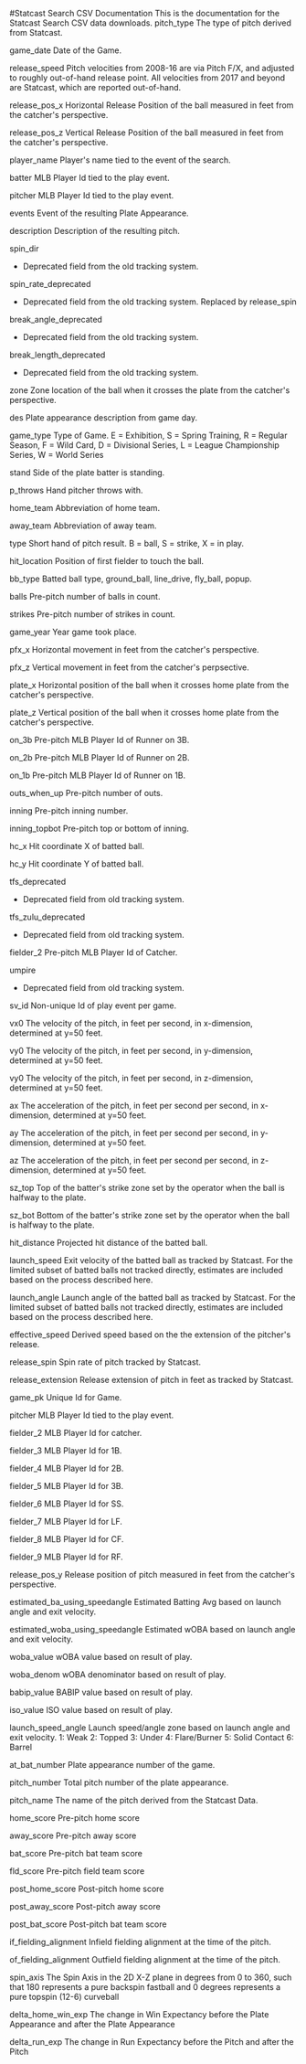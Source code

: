 #Statcast Search CSV Documentation
This is the documentation for the Statcast Search CSV data downloads.
pitch_type
The type of pitch derived from Statcast.

game_date
Date of the Game.

release_speed
Pitch velocities from 2008-16 are via Pitch F/X, and adjusted to roughly out-of-hand release point. All velocities from 2017 and beyond are Statcast, which are reported out-of-hand.

release_pos_x
Horizontal Release Position of the ball measured in feet from the catcher's perspective.

release_pos_z
Vertical Release Position of the ball measured in feet from the catcher's perspective.

player_name
Player's name tied to the event of the search.

batter
MLB Player Id tied to the play event.

pitcher
MLB Player Id tied to the play event.

events
Event of the resulting Plate Appearance.

description
Description of the resulting pitch.

spin_dir
* Deprecated field from the old tracking system.

spin_rate_deprecated
* Deprecated field from the old tracking system. Replaced by release_spin

break_angle_deprecated
* Deprecated field from the old tracking system.

break_length_deprecated
* Deprecated field from the old tracking system.

zone
Zone location of the ball when it crosses the plate from the catcher's perspective.


des
Plate appearance description from game day.

game_type
Type of Game. E = Exhibition, S = Spring Training, R = Regular Season, F = Wild Card, D = Divisional Series, L = League Championship Series, W = World Series

stand
Side of the plate batter is standing.

p_throws
Hand pitcher throws with.

home_team
Abbreviation of home team.

away_team
Abbreviation of away team.

type
Short hand of pitch result. B = ball, S = strike, X = in play.

hit_location
Position of first fielder to touch the ball.

bb_type
Batted ball type, ground_ball, line_drive, fly_ball, popup.

balls
Pre-pitch number of balls in count.

strikes
Pre-pitch number of strikes in count.

game_year
Year game took place.

pfx_x
Horizontal movement in feet from the catcher's perspective.

pfx_z
Vertical movement in feet from the catcher's perpsective.

plate_x
Horizontal position of the ball when it crosses home plate from the catcher's perspective.

plate_z
Vertical position of the ball when it crosses home plate from the catcher's perspective.

on_3b
Pre-pitch MLB Player Id of Runner on 3B.

on_2b
Pre-pitch MLB Player Id of Runner on 2B.

on_1b
Pre-pitch MLB Player Id of Runner on 1B.

outs_when_up
Pre-pitch number of outs.

inning
Pre-pitch inning number.

inning_topbot
Pre-pitch top or bottom of inning.

hc_x
Hit coordinate X of batted ball.

hc_y
Hit coordinate Y of batted ball.

tfs_deprecated
* Deprecated field from old tracking system.

tfs_zulu_deprecated
* Deprecated field from old tracking system.

fielder_2
Pre-pitch MLB Player Id of Catcher.

umpire
* Deprecated field from old tracking system.

sv_id
Non-unique Id of play event per game.

vx0
The velocity of the pitch, in feet per second, in x-dimension, determined at y=50 feet.

vy0
The velocity of the pitch, in feet per second, in y-dimension, determined at y=50 feet.

vy0
The velocity of the pitch, in feet per second, in z-dimension, determined at y=50 feet.

ax
The acceleration of the pitch, in feet per second per second, in x-dimension, determined at y=50 feet.

ay
The acceleration of the pitch, in feet per second per second, in y-dimension, determined at y=50 feet.

az
The acceleration of the pitch, in feet per second per second, in z-dimension, determined at y=50 feet.

sz_top
Top of the batter's strike zone set by the operator when the ball is halfway to the plate.

sz_bot
Bottom of the batter's strike zone set by the operator when the ball is halfway to the plate.

hit_distance
Projected hit distance of the batted ball.

launch_speed
Exit velocity of the batted ball as tracked by Statcast. For the limited subset of batted balls not tracked directly, estimates are included based on the process described here.

launch_angle
Launch angle of the batted ball as tracked by Statcast. For the limited subset of batted balls not tracked directly, estimates are included based on the process described here.

effective_speed
Derived speed based on the the extension of the pitcher's release.

release_spin
Spin rate of pitch tracked by Statcast.

release_extension
Release extension of pitch in feet as tracked by Statcast.

game_pk
Unique Id for Game.

pitcher
MLB Player Id tied to the play event.

fielder_2
MLB Player Id for catcher.

fielder_3
MLB Player Id for 1B.

fielder_4
MLB Player Id for 2B.

fielder_5
MLB Player Id for 3B.

fielder_6
MLB Player Id for SS.

fielder_7
MLB Player Id for LF.

fielder_8
MLB Player Id for CF.

fielder_9
MLB Player Id for RF.

release_pos_y
Release position of pitch measured in feet from the catcher's perspective.

estimated_ba_using_speedangle
Estimated Batting Avg based on launch angle and exit velocity.

estimated_woba_using_speedangle
Estimated wOBA based on launch angle and exit velocity.

woba_value
wOBA value based on result of play.

woba_denom
wOBA denominator based on result of play.

babip_value
BABIP value based on result of play.

iso_value
ISO value based on result of play.

launch_speed_angle
Launch speed/angle zone based on launch angle and exit velocity.
1: Weak
2: Topped
3: Under
4: Flare/Burner
5: Solid Contact
6: Barrel


at_bat_number
Plate appearance number of the game.

pitch_number
Total pitch number of the plate appearance.

pitch_name
The name of the pitch derived from the Statcast Data.

home_score
Pre-pitch home score

away_score
Pre-pitch away score

bat_score
Pre-pitch bat team score

fld_score
Pre-pitch field team score

post_home_score
Post-pitch home score

post_away_score
Post-pitch away score

post_bat_score
Post-pitch bat team score

if_fielding_alignment
Infield fielding alignment at the time of the pitch.

of_fielding_alignment
Outfield fielding alignment at the time of the pitch.

spin_axis
The Spin Axis in the 2D X-Z plane in degrees from 0 to 360, such that 180 represents a pure backspin fastball and 0 degrees represents a pure topspin (12-6) curveball

delta_home_win_exp
The change in Win Expectancy before the Plate Appearance and after the Plate Appearance

delta_run_exp
The change in Run Expectancy before the Pitch and after the Pitch
